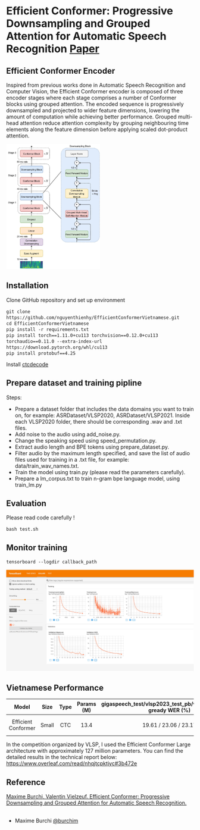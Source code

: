 # Efficient Conformer: Progressive Downsampling and Grouped Attention for Automatic Speech Recognition [Paper](https://arxiv.org/abs/2109.01163)

## Efficient Conformer Encoder
Inspired from previous works done in Automatic Speech Recognition and Computer Vision, the Efficient Conformer encoder is composed of three encoder stages where each stage comprises a number of Conformer blocks using grouped attention. The encoded sequence is progressively downsampled and projected to wider feature dimensions, lowering  the amount of computation while achieving better performance. Grouped multi-head attention reduce attention complexity by grouping neighbouring time elements along the feature dimension before applying scaled dot-product attention.

<img src="media/EfficientConformer.jpg" width="50%"/>

## Installation
Clone GitHub repository and set up environment
```
git clone https://github.com/nguyenthienhy/EfficientConformerVietnamese.git
cd EfficientConformerVietnamese
pip install -r requirements.txt
pip install torch==1.11.0+cu113 torchvision==0.12.0+cu113 torchaudio==0.11.0 --extra-index-url https://download.pytorch.org/whl/cu113
pip install protobuf==4.25
```

Install [ctcdecode](https://github.com/parlance/ctcdecode)

## Prepare dataset and training pipline

Steps:

- Prepare a dataset folder that includes the data domains you want to train on, for example: ASRDataset/VLSP2020, ASRDataset/VLSP2021. Inside each VLSP2020 folder, there should be corresponding .wav and .txt files.
- Add noise to the audio using add_noise.py.
- Change the speaking speed using speed_permutation.py.
- Extract audio length and BPE tokens using prepare_dataset.py.
- Filter audio by the maximum length specified, and save the list of audio files used for training in a .txt file, for example: data/train_wav_names.txt.
- Train the model using train.py (please read the parameters carefully).
- Prepare a lm_corpus.txt to train n-gram bpe language model, using train_lm.py

## Evaluation
Please read code carefully !
```
bash test.sh
```

## Monitor training

```
tensorboard --logdir callback_path
```

<img src="media/logs.jpg"/>

## Vietnamese Performance

| Model        			| Size     	| Type  | Params (M) | gigaspeech_test/vlsp2023_test_pb/vlsp2023_test_pr gready WER (%)| gigaspeech_test/vlsp2023_test_pb/vlsp2023_test_pr n-gram WER (%) | GPUs |
| :-------------------:	|:--------:	|:-----:|:----------:|:------:|:------:|:------:|
| Efficient Conformer	| Small		| CTC 	| 13.4  | 19.61 / 23.06 / 23.17 | 17.86 / 21.11 / 21.42 | 1 x RTX 3090 |

In the competition organized by VLSP, I used the Efficient Conformer Large architecture with approximately 127 million parameters. You can find the detailed results in the technical report below:
https://www.overleaf.com/read/nhqjtcpktjyc#3b472e

## Reference
[Maxime Burchi, Valentin Vielzeuf.	Efficient Conformer: Progressive Downsampling and Grouped Attention for Automatic Speech Recognition.](https://arxiv.org/abs/2109.01163)
<br><br>
* Maxime Burchi [@burchim](https://github.com/burchim)